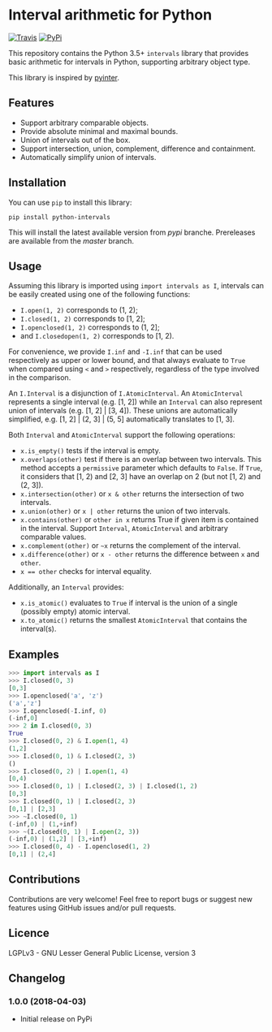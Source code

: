 # Interval arithmetic for Python

[![Travis](https://travis-ci.org/AlexandreDecan/python-intervals.svg?branch=master)](https://travis-ci.org/AlexandreDecan/python-intervals) [![PyPi](https://badge.fury.io/py/python-intervals.svg)](https://pypi.python.org/pypi/python-intervals)

This repository contains the Python 3.5+ ``intervals`` library that provides basic arithmetic for intervals in Python, supporting arbitrary object type.

This library is inspired by [pyinter](https://github.com/intiocean/pyinter). 


## Features

 - Support arbitrary comparable objects.
 - Provide absolute minimal and maximal bounds.
 - Union of intervals out of the box.
 - Support intersection, union, complement, difference and containment.
 - Automatically simplify union of intervals.


## Installation

You can use ``pip`` to install this library:

``pip install python-intervals``

This will install the latest available version from *pypi* branche.
Prereleases are available from the *master* branch.


## Usage

Assuming this library is imported using ``import intervals as I``, intervals can be easily created using one of the following functions:

 - ``I.open(1, 2)`` corresponds to (1, 2);
 - ``I.closed(1, 2)`` corresponds to [1, 2];
 - ``I.openclosed(1, 2)`` corresponds to (1, 2];
 - and ``I.closedopen(1, 2)`` corresponds to [1, 2).

For convenience, we provide ``I.inf`` and ``-I.inf`` that can be used respectively as upper or lower bound, and that always evaluate to ``True`` when compared using ``<`` and ``>`` respectively, regardless of the type involved in the comparison.

An ``I.Interval`` is a disjunction of ``I.AtomicInterval``. An ``AtomicInterval`` represents a single interval (e.g. [1, 2]) while an ``Interval`` can also represent union of intervals (e.g. [1, 2] | [3, 4]). These unions are automatically simplified, e.g. [1, 2] | (2, 3] | (5, 5] automatically translates to [1, 3].

Both ``Interval`` and ``AtomicInterval`` support the following operations:

 - ``x.is_empty()`` tests if the interval is empty.
 - ``x.overlaps(other)`` test if there is an overlap between two intervals. This method accepts a ``permissive`` parameter which defaults to ``False``. If ``True``, it considers that [1, 2) and [2, 3] have an overlap on 2 (but not [1, 2) and (2, 3]).
 - ``x.intersection(other)`` or ``x & other`` returns the intersection of two intervals.
 - ``x.union(other)`` or ``x | other`` returns the union of two intervals.
 - ``x.contains(other)`` or ``other in x`` returns True if given item is contained in the interval. Support ``Interval``, ``AtomicInterval`` and arbitrary comparable values.
 - ``x.complement(other)`` or ``~x`` returns the complement of the interval.
 - ``x.difference(other)`` or ``x - other`` returns the difference between ``x`` and ``other``.
 - ``x == other`` checks for interval equality.

Additionally, an ``Interval`` provides:

 - ``x.is_atomic()`` evaluates to ``True`` if interval is the union of a single (possibly empty) atomic interval.
 - ``x.to_atomic()`` returns the smallest ``AtomicInterval`` that contains the interval(s).


## Examples

```python
>>> import intervals as I
>>> I.closed(0, 3)
[0,3]
>>> I.openclosed('a', 'z')
('a','z']
>>> I.openclosed(-I.inf, 0)
(-inf,0]
>>> 2 in I.closed(0, 3)
True
>>> I.closed(0, 2) & I.open(1, 4)
(1,2]
>>> I.closed(0, 1) & I.closed(2, 3)
()
>>> I.closed(0, 2) | I.open(1, 4)
[0,4)
>>> I.closed(0, 1) | I.closed(2, 3) | I.closed(1, 2)
[0,3]
>>> I.closed(0, 1) | I.closed(2, 3)
[0,1] | [2,3]
>>> ~I.closed(0, 1)
(-inf,0) | (1,+inf)
>>> ~(I.closed(0, 1) | I.open(2, 3))
(-inf,0) | (1,2] | [3,+inf)
>>> I.closed(0, 4) - I.openclosed(1, 2)
[0,1] | (2,4]
```

## Contributions

Contributions are very welcome!
Feel free to report bugs or suggest new features using GitHub issues and/or pull requests.


## Licence

LGPLv3 - GNU Lesser General Public License, version 3


## Changelog


### 1.0.0 (2018-04-03)

 - Initial release on PyPi
